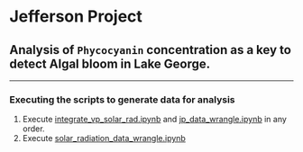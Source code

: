 # Jefferson Project

## Analysis of `Phycocyanin` concentration as a key to detect Algal bloom in Lake George.

<hr>

### Executing the scripts to generate data for analysis

1. Execute [integrate_vp_solar_rad.ipynb](EDA/data.wrangling/integrate_vp_solar_rad.ipynb)
   and [jp_data_wrangle.ipynb](EDA/data.wrangling/jp_data_wrangle.ipynb) in any order.
2. Execute [solar_radiation_data_wrangle.ipynb](EDA/data.wrangling/solar_radiation_data_wrangle.ipynb)